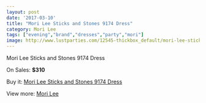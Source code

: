 ```yaml
---
layout: post
date: '2017-03-10'
title: "Mori Lee Sticks and Stones 9174 Dress"
category: Mori Lee
tags: ["evening","brand","dresses","party","mori"]
image: http://www.lustparties.com/12545-thickbox_default/mori-lee-sticks-and-stones-9174-dress.jpg
---
```

Mori Lee Sticks and Stones 9174 Dress

On Sales: **$310**
<a href="https://www.lustparties.com/en/mori-lee/4672-mori-lee-sticks-and-stones-9174-dress.html"><amp-img layout="responsive" width="600" height="600" src="//www.lustparties.com/12545-thickbox_default/mori-lee-sticks-and-stones-9174-dress.jpg" alt="Mori Lee Sticks and Stones 9174 Dress 0" /></a>
<a href="https://www.lustparties.com/en/mori-lee/4672-mori-lee-sticks-and-stones-9174-dress.html"><amp-img layout="responsive" width="600" height="600" src="//www.lustparties.com/12546-thickbox_default/mori-lee-sticks-and-stones-9174-dress.jpg" alt="Mori Lee Sticks and Stones 9174 Dress 1" /></a>
<a href="https://www.lustparties.com/en/mori-lee/4672-mori-lee-sticks-and-stones-9174-dress.html"><amp-img layout="responsive" width="600" height="600" src="//www.lustparties.com/12547-thickbox_default/mori-lee-sticks-and-stones-9174-dress.jpg" alt="Mori Lee Sticks and Stones 9174 Dress 2" /></a>

Buy it: [Mori Lee Sticks and Stones 9174 Dress](https://www.lustparties.com/en/mori-lee/4672-mori-lee-sticks-and-stones-9174-dress.html "Mori Lee Sticks and Stones 9174 Dress")

View more: [Mori Lee](https://www.lustparties.com/en/26-mori-lee "Mori Lee")